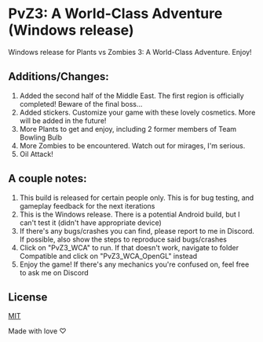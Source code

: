 # PvZ3: A World-Class Adventure (Windows release)
 Windows release for Plants vs Zombies 3: A World-Class Adventure. Enjoy!

## Additions/Changes:
1. Added the second half of the Middle East. The first region is officially completed! Beware of the final boss...
2. Added stickers. Customize your game with these lovely cosmetics. More will be added in the future!
3. More Plants to get and enjoy, including 2 former members of Team Bowling Bulb
4. More Zombies to be encountered. Watch out for mirages, I'm serious.
5. Oil Attack!

## A couple notes:
1. This build is released for certain people only. This is for bug testing, and gameplay feedback for the next iterations
2. This is the Windows release. There is a potential Android build, but I can't test it (didn't have appropriate device)
3. If there's any bugs/crashes you can find, please report to me in Discord. If possible, also show the steps to reproduce said bugs/crashes
4. Click on "PvZ3_WCA" to run. If that doesn't work, navigate to folder Compatible and click on "PvZ3_WCA_OpenGL" instead
5. Enjoy the game! If there's any mechanics you're confused on, feel free to ask me on Discord

## License

[MIT](https://choosealicense.com/licenses/mit/)



Made with love ♡
